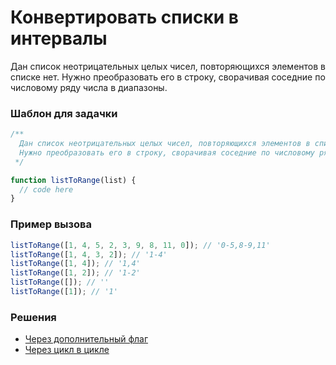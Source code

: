 # Конвертировать списки в интервалы

Дан список неотрицательных целых чисел, повторяющихся элементов в списке нет.
Нужно преобразовать его в строку, сворачивая соседние по числовому ряду числа в диапазоны.

### Шаблон для задачки

```js
/**
  Дан список неотрицательных целых чисел, повторяющихся элементов в списке нет.
  Нужно преобразовать его в строку, сворачивая соседние по числовому ряду числа в диапазоны.
 */

function listToRange(list) {
  // code here
}
```

### Пример вызова

```js
listToRange([1, 4, 5, 2, 3, 9, 8, 11, 0]); // '0-5,8-9,11'
listToRange([1, 4, 3, 2]); // '1-4'
listToRange([1, 4]); // '1,4'
listToRange([1, 2]); // '1-2'
listToRange([]); // ''
listToRange([1]); // '1'
```

### Решения

- [Через дополнительный флаг](./listToRange.first.ts)
- [Через цикл в цикле](./listToRange.second.ts)
